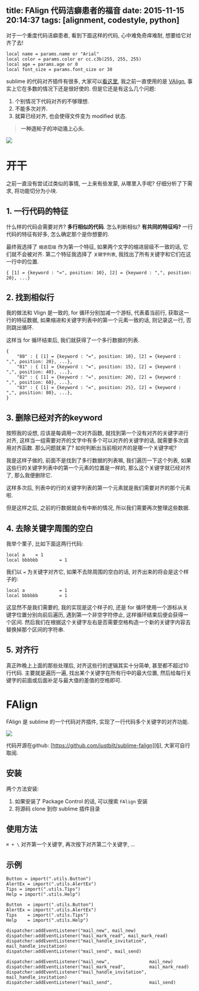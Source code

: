 title: FAlign 代码洁癖患者的福音
date: 2015-11-15 20:14:37
tags: [alignment, codestyle, python]
---

对于一个重度代码洁癖患者, 看到下面这样的代码, 心中难免奇痒难耐, 想要给它对齐了去!

<!-- more -->

```
local name = params.name or "Arial"
local color = params.color or cc.c3b(255, 255, 255)
local age = params.age or 0
local font_size = params.font_size or 30
```

sublime 的代码对齐插件有很多, 大家可以[看这里][1], 我之前一直使用的是 [VAlign][2], 事实上它在多数的情况下还是很好使的. 但是它还是有这么几个问题:

1. 个别情况下代码对齐的不够理想.
2. 不能多次对齐.
3. 就算已经对齐, 也会使得文件变为 modified 状态.

> **一种造轮子的冲动涌上心头.**

![][4]

# 开干

之前一直没有尝试过类似的事情, 一上来有些发蒙, 从哪里入手呢? 仔细分析了下需求, 将功能切分为小块.

## 1. 一行代码的特征

什么样的代码会需要对齐? **多行相似的代码**. 怎么判断相似? **有共同的特征吗?** 一行代码的特征有好多, 怎么确定那个是你想要的.

最终我选择了 `缩进层级` 作为第一个特征, 如果两个文字的缩进层级不一致的话, 它们就不会被对齐. 第二个特征我选择了 `关键字列表`, 我找出了所有关键字和它们在这一行中的位置.

```
{ [1] = {keyword : "=", position: 10}, [2] = {keyword : ",", position: 20}, ...}
```

## 2. 找到相似行

我的做法和 Vlign 是一致的, for 循环分别加减一个游标, 代表着当前行, 获取这一行的特征数据, 如果缩进和关键字列表中的第一个元素一致的话, 则记录这一行, 否则跳出循环.

这样当 for 循环结束后, 我们就获得了一个多行数据的列表.

```
{
    "80" : { [1] = {keyword : "=", position: 10}, [2] = {keyword : ",", position: 20}, ...},
    "81" : { [1] = {keyword : "=", position: 15}, [2] = {keyword : ",", position: 40}, ...},
    "82" : { [1] = {keyword : "=", position: 20}, [2] = {keyword : ",", position: 60}, ...},
    "83" : { [1] = {keyword : "=", position: 25}, [2] = {keyword : ",", position: 80}, ...},
}
```

## 3. 删除已经对齐的keyword

按照我的设想, 应该是每调用一次对齐函数, 就找到第一个没有对齐的关键字进行对齐, 这样当一组需要对齐的文字中有多个可以对齐的关键字的话, 就需要多次调用对齐函数. 那么问题就来了? 如何判断出当前相对齐的是哪一个关键字呢?

我是这样子做的, 前面不是找到了多行数据的列表嘛, 我们遍历一下这个列表, 如果这些行的关键字列表中的第一个元素的位置是一样的, 那么这个关键字就已经对齐了, 那么我便删除它.

这样多次后, 列表中的行的关键字列表的第一个元素就是我们需要对齐的那个元素啦.

但是这样之后, 之前的行数据就会有中断的情况, 所以我们需要再次整理这些数据.

## 4. 去除关键字周围的空白

我举个栗子, 比如下面这两行代码:

```
local a    = 1
local bbbbbb        = 1
```

我们以 `=` 为关键字对齐它, 如果不去除周围的空白的话, 对齐出来的将会是这个样子的:

```
local a             = 1
local bbbbbb        = 1
```

这显然不是我们需要的, 我的实现是这个样子的, 还是 for 循环使用一个游标从关键字位置分别向前后遍历, 遇到第一个非空字符停止, 这样循环结束后便会获得一个区间. 然后我们在根据这个关键字左右是否需要空格构造一个新的关键字内容去替换掉那个区间的字符串.


## 5. 对齐行

真正昨晚上上面的那些处理后, 对齐这些行的逻辑其实十分简单, 甚至都不超过10行代码. 主要就是遍历一遍, 找出某个关键字在所有行中的最大位置, 然后给每行关键字的前面或后面补足与最大值的差值的空格即可.


# FAlign

FAlign 是 sublime 的一个代码对齐插件, 实现了一行代码多个关键字的对齐功能.

![][5]

代码开源在github: [https://github.com/justbilt/sublime-falign][6], 大家可自行取阅.

## 安装

两个方法安装:

1. 如果安装了 Package Control 的话, 可以搜索 `FAlign` 安装
2. 将源码 clone 到你 sublime 插件目录

## 使用方法

`⌘ + \` 对齐第一个关键字, 再次按下对齐第二个关键字, ...

## 示例

```
Button = import(".utils.Button")
AlertEx = import(".utils.AlertEx")
Tips = import(".utils.Tips")
Help = import(".utils.Help")
```

```
Button  = import(".utils.Button")
AlertEx = import(".utils.AlertEx")
Tips    = import(".utils.Tips")
Help    = import(".utils.Help")
```


```
dispatcher:addEventListener("mail_new", mail_new)
dispatcher:addEventListener("mail_mark_read", mail_mark_read)
dispatcher:addEventListener("mail_handle_invitation", mail_handle_invitation)
dispatcher:addEventListener("mail_send", mail_send)
```

```
dispatcher:addEventListener("mail_new",               mail_new)
dispatcher:addEventListener("mail_mark_read",         mail_mark_read)
dispatcher:addEventListener("mail_handle_invitation", mail_handle_invitation)
dispatcher:addEventListener("mail_send",              mail_send)
```


[1]: https://packagecontrol.io/search/align?sort=popularity
[2]: https://packagecontrol.io/packages/VAlign
[4]: /img/22015-04-19-001.jpg
[5]: http://ww4.sinaimg.cn/large/7f870d23gw1exv5kflm7ug20ov0213yx.gif
[6]: https://github.com/justbilt/sublime-falign
[7]: http://ww2.sinaimg.cn/large/7f870d23gw1ey2iie1bggg20ov02174o.gif
[8]: http://ww3.sinaimg.cn/large/7f870d23gw1ey2ijyioy9g20ov021t93.gif


